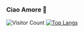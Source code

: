### Ciao Amore 👋
![Visitor Count](https://profile-counter.glitch.me/yongerlii/count.svg)
[![Top Langs](https://github-readme-stats.vercel.app/api/top-langs/?username=yongerlii&layout=compact)](https://github.com/yongerlii/github-readme-stats)
<!--
**yongerlii/yongerlii** is a ✨ _special_ ✨ repository because its `README.md` (this file) appears on your GitHub profile.

Here are some ideas to get you started:

- 🔭 I’m currently working on ...
- 🌱 I’m currently learning ...
- 👯 I’m looking to collaborate on ...
- 🤔 I’m looking for help with ...
- 💬 Ask me about ...
- 📫 How to reach me: ...
- 😄 Pronouns: ...
- ⚡ Fun fact: ...
-->
